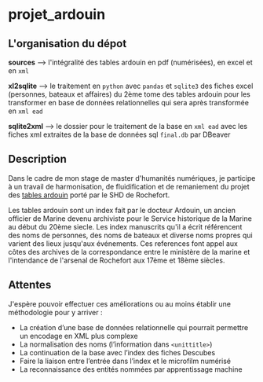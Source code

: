 # projet_ardouin 

## L'organisation du dépot 

**sources** --> l'intégralité des tables ardouin en pdf (numérisées), en excel et en `xml` 

**xl2sqlite** --> le traitement en `python` avec `pandas` et `sqlite3` des fiches excel (personnes, bateaux et affaires) du 2ème tome des tables ardouin pour les transformer en base de données relationnelles qui sera après transformée en `xml ead`

**sqlite2xml** --> le dossier pour le traitement de la base en `xml ead` avec les fiches xml extraites de la base de données sql `final.db` par DBeaver


## Description 
Dans le cadre de mon stage de master d'humanités numériques, je participe à un travail de harmonisation, de fluidification et de remaniement du projet des [tables ardouin](https://www.servicehistorique.sga.defense.gouv.fr/ressources/les-tables-ardouin) porté par le SHD de Rochefort.  

Les tables ardouin sont un index fait par le docteur Ardouin, un ancien officier de Marine devenu archiviste pour le Service historique de la Marine au début du 20ème siecle. Les index manuscrits qu'il a écrit référencent des noms de personnes, des noms de bateaux et diverse noms propres qui varient des lieux jusqu'aux événements. Ces references font appel aux côtes des archives de la correspondance entre le ministère de la marine et l'intendance de l'arsenal de Rochefort aux 17ème et 18ème siècles.

## Attentes
J'espère pouvoir effectuer ces améliorations ou au moins établir une méthodologie pour y arriver : 
- La création d’une base de données relationnelle qui pourrait permettre un encodage en XML plus complexe 
- La normalisation des noms (l’information dans `<unittitle>`)
- La continuation de la base avec l’index des fiches Descubes
- Faire la liaison entre l’entrée dans l’index et le microfilm numérisé
- La reconnaissance des entités nommées par apprentissage machine
 